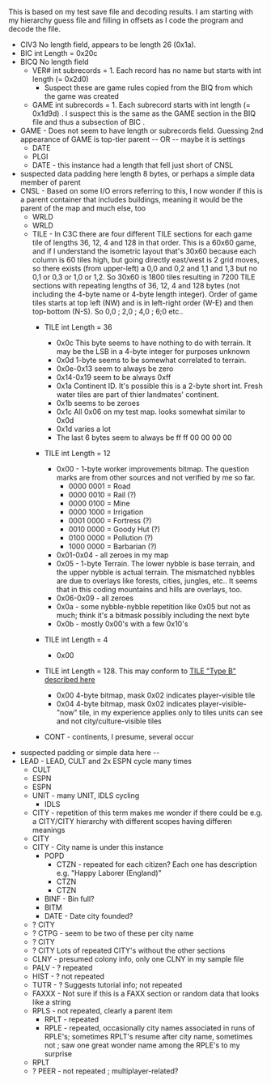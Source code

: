 This is based on my test save file and decoding results. I am starting with my hierarchy guess file and filling in offsets as I code the program and decode the file.

- CIV3 No length field, appears to be length 26 (0x1a).
- BIC  int Length = 0x20c
- BICQ No length field
	- VER# int subrecords = 1. Each record has no name but starts with int length (= 0x2d0)
		- Suspect these are game rules copied from the BIQ from which the game was created
	- GAME int subrecords = 1. Each subrecord starts with int length (= 0x1d9d) . I suspect this is the same as the GAME section in the BIQ file and thus a subsection of BIC .
- GAME - Does not seem to have length or subrecords field. Guessing 2nd appearance of GAME is top-tier parent -- OR -- maybe it is settings
	- DATE
	- PLGI
	- DATE - this instance had a length that fell just short of CNSL
- suspected data padding here length 8 bytes, or perhaps a simple data member of parent
- CNSL - Based on some I/O errors referring to this, I now wonder if this
   is a parent container that includes buildings, meaning it would be
   the parent of the map and much else, too
	- WRLD
	- WRLD
	- TILE - In C3C there are four different TILE sections for each game tile of lengths 36, 12, 4 and 128 in that order. This is a 60x60 game, and if I understand the isometric layout that's 30x60 because each column is 60 tiles high, but going directly east/west is 2 grid moves, so there exists (from upper-left) a 0,0 and 0,2 and 1,1 and 1,3 but no 0,1 or 0,3 or 1,0 or 1,2. So 30x60 is 1800 tiles resulting in 7200 TILE sections with repeating lengths of 36, 12, 4 and 128 bytes (not including the 4-byte name or 4-byte length integer). Order of game tiles starts at top left (NW) and is in left-right order (W-E) and then top-bottom (N-S). So 0,0 ; 2,0 ; 4,0 ; 6;0 etc..
		- TILE int Length = 36
			- 0x0c This byte seems to have nothing to do with terrain. It may be the LSB in a 4-byte integer for purposes unknown
			- 0x0d 1-byte seems to be somewhat correlated to terrain.
			- 0x0e-0x13 seem to always be zero
			- 0x14-0x19 seem to be always 0xff
			- 0x1a Continent ID. It's possible this is a 2-byte short int. Fresh water tiles are part of thier landmates' continent.
			- 0x1b seems to be zeroes
			- 0x1c All 0x06 on my test map. looks somewhat similar to 0x0d
			- 0x1d varies a lot
			- The last 6 bytes seem to always be ff ff 00 00 00 00
		- TILE int Length = 12
			- 0x00 - 1-byte worker improvements bitmap. The question marks are from other sources and not verified by me so far.
				- 0000 0001 = Road
				- 0000 0010 = Rail (?)
				- 0000 0100 = Mine
				- 0000 1000 = Irrigation
				- 0001 0000 = Fortress (?)
				- 0010 0000 = Goody Hut (?)
				- 0100 0000 = Pollution (?)
				- 1000 0000 = Barbarian (?)
			- 0x01-0x04 - all zeroes in my map
			- 0x05 - 1-byte Terrain. The lower nybble is base terrain, and the upper nybble is actual terrain. The mismatched nybbles are due to overlays like forests, cities, jungles, etc.. It seems that in this coding mountains and hills are overlays, too.
			- 0x06-0x09 - all zeroes
			- 0x0a - some nybble-nybble repetition like 0x05 but not as much; think it's a bitmask possibly including the next byte
			- 0x0b - mostly 0x00's with a few 0x10's

		- TILE int Length = 4
			- 0x00
		- TILE int Length = 128. This may conform to [TILE "Type B" described here](http://forums.civfanatics.com/archive/index.php/t-48270.html)
			- 0x00 4-byte bitmap, mask 0x02 indicates player-visible tile
			- 0x04 4-byte bitmap, mask 0x02 indicates player-visible-"now" tile, in my experience applies only to tiles units can see and not city/culture-visible tiles

		- CONT - continents, I presume, several occur
- suspected padding or simple data here --
- LEAD - LEAD, CULT and 2x ESPN cycle many times
	- CULT
	- ESPN 
	- ESPN 
	- UNIT - many UNIT, IDLS cycling
		- IDLS
	- CITY - repetition of this term makes me wonder if there could be e.g. a CITY/CITY hierarchy with different scopes having differen meanings
	- CITY
	- CITY - City name is under this instance
		- POPD
			- CTZN - repeated for each citizen? Each one has description e.g. "Happy Laborer (England)"
			- CTZN
			- CTZN
		- BINF - Bin full?
		- BITM
		- DATE - Date city founded?
	- ? CITY
	- ? CTPG - seem to be two of these per city name
	- ? CITY
	- ? CITY Lots of repeated CITY's without the other sections
	- CLNY - presumed colony info, only one CLNY in my sample file
	- PALV - ? repeated
	- HIST - ? not repeated
	- TUTR - ? Suggests tutorial info; not repeated
	- FAXXX - Not sure if this is a FAXX section or random data that looks like a string
	- RPLS - not repeated, clearly a parent item
		- RPLT - repeated
		- RPLE - repeated, occasionally city names associated in runs of RPLE's; sometimes RPLT's resume after city name, sometimes not ; saw one great wonder name among the RPLE's to my surprise
	- RPLT
	- ? PEER - not repeated ; multiplayer-related?